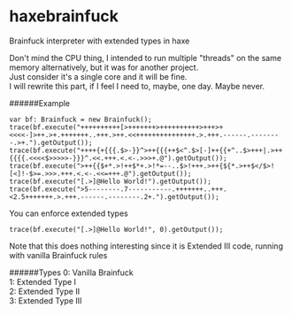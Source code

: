 # haxebrainfuck
Brainfuck interpreter with extended types in haxe

Don't mind the CPU thing, I intended to run multiple "threads" on the same memory alternatively, but it was for another project.  
Just consider it's a single core and it will be fine.  
I will rewrite this part, if I feel I need to, maybe, one day. Maybe never.  

######Example  
```
var bf: Brainfuck = new Brainfuck();
trace(bf.execute("++++++++++[>+++++++>++++++++++>+++>+<<<<-]>++.>+.+++++++..+++.>++.<<+++++++++++++++.>.+++.------.--------.>+.").getOutput());
trace(bf.execute("++++{+{{{.$>-}}^>++{{{++$<^.$>[-]++{{+^..$>+++|.>++{{{{.<<<<$>>>>>-}}}^.<<.+++.<.<-.>>>+.@").getOutput());
trace(bf.execute(">++{{$+*.>!++$*+.>!*=--..$>!+++.>++{${*.>++$</$>![<]!-$>=.>>>.+++.<.<-.<<=+++.@").getOutput());
trace(bf.execute("[.>]@Hello World!").getOutput());
trace(bf.execute(">5--------.7-----------.+++++++..+++.<2.5+++++++.>.+++.------.--------.2+.").getOutput());
```

You can enforce extended types  
```
trace(bf.execute("[.>]@Hello World!", 0).getOutput());
```
Note that this does nothing interesting since it is Extended III code, running with vanilla Brainfuck rules  

######Types
  0: Vanilla Brainfuck  
  1: Extended Type I  
  2: Extended Type II  
  3: Extended Type III
